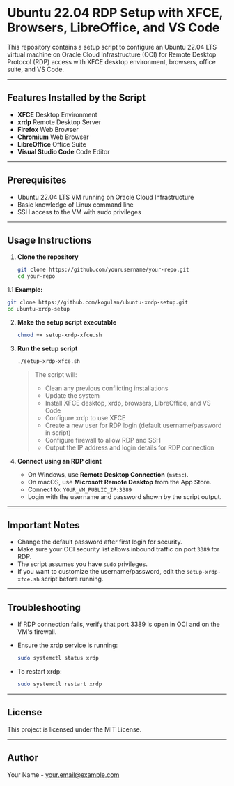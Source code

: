 
# Ubuntu 22.04 RDP Setup with XFCE, Browsers, LibreOffice, and VS Code

This repository contains a setup script to configure an Ubuntu 22.04 LTS virtual machine on Oracle Cloud Infrastructure (OCI) for Remote Desktop Protocol (RDP) access with XFCE desktop environment, browsers, office suite, and VS Code.

---

## Features Installed by the Script

- **XFCE** Desktop Environment  
- **xrdp** Remote Desktop Server  
- **Firefox** Web Browser  
- **Chromium** Web Browser  
- **LibreOffice** Office Suite  
- **Visual Studio Code** Code Editor  

---

## Prerequisites

- Ubuntu 22.04 LTS VM running on Oracle Cloud Infrastructure  
- Basic knowledge of Linux command line  
- SSH access to the VM with sudo privileges  

---

## Usage Instructions

1. **Clone the repository**

   ```bash
   git clone https://github.com/yourusername/your-repo.git
   cd your-repo
   ```
1.1 **Example:**
   ````bash
   git clone https://github.com/kogulan/ubuntu-xrdp-setup.git
   cd ubuntu-xrdp-setup
   ````

2. **Make the setup script executable**

   ```bash
   chmod +x setup-xrdp-xfce.sh
   ```

3. **Run the setup script**

   ```bash
   ./setup-xrdp-xfce.sh
   ```

   > The script will:  
   > - Clean any previous conflicting installations  
   > - Update the system  
   > - Install XFCE desktop, xrdp, browsers, LibreOffice, and VS Code  
   > - Configure xrdp to use XFCE  
   > - Create a new user for RDP login (default username/password in script)  
   > - Configure firewall to allow RDP and SSH  
   > - Output the IP address and login details for RDP connection  

4. **Connect using an RDP client**

   - On Windows, use **Remote Desktop Connection** (`mstsc`).  
   - On macOS, use **Microsoft Remote Desktop** from the App Store.  
   - Connect to: `YOUR_VM_PUBLIC_IP:3389`  
   - Login with the username and password shown by the script output.  

---

## Important Notes

- Change the default password after first login for security.  
- Make sure your OCI security list allows inbound traffic on port `3389` for RDP.  
- The script assumes you have `sudo` privileges.  
- If you want to customize the username/password, edit the `setup-xrdp-xfce.sh` script before running.  

---

## Troubleshooting

- If RDP connection fails, verify that port 3389 is open in OCI and on the VM's firewall.  
- Ensure the xrdp service is running:

  ```bash
  sudo systemctl status xrdp
  ```

- To restart xrdp:

  ```bash
  sudo systemctl restart xrdp
  ```

---

## License

This project is licensed under the MIT License.

---

## Author

Your Name - [your.email@example.com](mailto:your.email@example.com)
